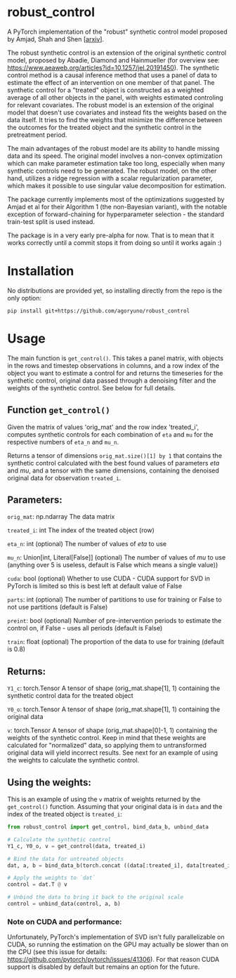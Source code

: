 # robust_control

A PyTorch implementation of the "robust" synthetic control model proposed by Amjad, Shah and Shen \[[arxiv](https://arxiv.org/abs/1711.06940)\].

The robust synthetic control is an extension of the original synthetic control model, proposed by Abadie, Diamond and Hainmueller (for overview see:
https://www.aeaweb.org/articles?id=10.1257/jel.20191450). The synthetic control method is a causal inference method that uses a panel of data to estimate the effect of an intervention on one member
of that panel. The synthetic control for a "treated" object is constructed as a weighted average of
all other objects in the panel, with weights estimated controling for relevant covariates. The robust model is an extension of the original model that doesn't use covariates and instead fits
the weights based on the data itself. It tries to find the weights that minimize the difference between the outcomes for the treated object and the synthetic control in the pretreatment period.

The main advantages of the robust model are its ability to handle missing data and its speed. The original model involves a
non-convex optimization which can make parameter estimation take too long, especially when many synthetic controls need to be generated. The robust model,
on the other hand, utilizes a ridge regression with a scalar regularization parameter, which makes it possible to use singular value decomposition for estimation.

The package currently implements most of the optimizations suggested by Amjad et al for their Algorithm 1 (the non-Bayesian variant), with the notable exception of forward-chaining for
hyperparameter selection - the standard train-test split is used instead.

The package is in a very early pre-alpha for now. That is to mean that it works correctly until a commit stops it from doing so until it works
again :)

# Installation

No distributions are provided yet, so installing directly from the repo is the only option:

`pip install git+https://github.com/agoryuno/robust_control`

# Usage

The main function is `get_control()`. This takes a panel matrix, with objects in the rows and timestep observations in columns, and a row index of the object you want to estimate a control for
and returns the timeseries for the synthetic control, original data passed through a denoising filter and the weights of the synthetic control. See below for full details.

## Function `get_control()`

Given the matrix of values 'orig_mat' and the row index 
'treated_i', computes synthetic controls for each combination
of `eta` and `mu` for the respective numbers of `eta_n` and 
`mu_n`.

Returns a tensor of dimensions `orig_mat.size()[1] by 1` 
that contains the synthetic control calculated with the best 
found values of parameters $eta$ and $mu$, and a tensor with the
same dimensions, containing the denoised original data for observation
`treated_i`.

Parameters:
-----------
`orig_mat`: np.ndarray
    The data matrix

`treated_i`: int
    The index of the treated object (row)

`eta_n`: int (optional)
    The number of values of $eta$ to use

`mu_n`: Union[int, Literal[False]] (optional)
    The number of values of $mu$ to use (anything over 5 is useless, default is False
    which means a single value))

`cuda`: bool (optional)
    Whether to use CUDA - CUDA support for SVD in PyTorch is limited so this is
    best left at default value of False

`parts`: int (optional)
    The number of partitions to use for training or False to not use partitions
    (default is False)

`preint`: bool (optional)
    Number of pre-intervention periods to estimate the control on, if False - uses 
    all periods (default is False)

`train`: float (optional)
    The proportion of the data to use for training (default is 0.8)

Returns:
-----------

`Y1_c`: torch.Tensor
    A tensor of shape (orig_mat.shape[1], 1) containing the synthetic control data for 
    the treated object

`Y0_o`: torch.Tensor
    A tensor of shape (orig_mat.shape[1], 1) containing the original
    data

`v`: torch.Tensor
    A tensor of shape (orig_mat.shape[0]-1, 1) containing the weights of the synthetic control.
    Keep in mind that these weights are calculated for "normalized" data, so applying them
    to untransformed original data will yield incorrect results. See next for an example
    of using the weights to calculate the synthetic control.


## Using the weights:

This is an example of using the `v` matrix of weights returned by the `get_control()`
function. Assuming that your original data is in `data` and the index of the treated
object is `treated_i`:

```python
from robust_control import get_control, bind_data_b, unbind_data

# Calculate the synthetic control
Y1_c, Y0_o, v = get_control(data, treated_i)

# Bind the data for untreated objects
dat, a, b = bind_data_b(torch.concat ((data[:treated_i], data[treated_i+1:])))

# Apply the weights to `dat`
control = dat.T @ v

# Unbind the data to bring it back to the original scale
control = unbind_data(control, a, b)

```

### Note on CUDA and performance:

Unfortunately, PyTorch's implementation of SVD isn't fully parallelizable on CUDA, so running the
estimation on the GPU may actually be slower than on the CPU (see this issue for details: https://github.com/pytorch/pytorch/issues/41306). For that reason CUDA support is disabled by default
but remains an option for the future.

